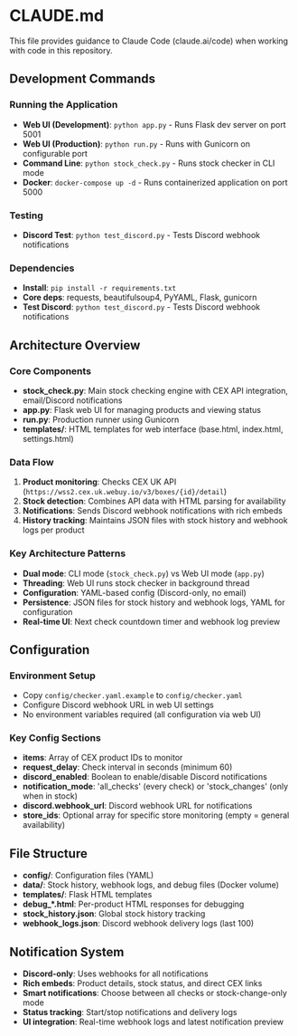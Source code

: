 # CLAUDE.md

This file provides guidance to Claude Code (claude.ai/code) when working with code in this repository.

## Development Commands

### Running the Application
- **Web UI (Development)**: `python app.py` - Runs Flask dev server on port 5001
- **Web UI (Production)**: `python run.py` - Runs with Gunicorn on configurable port
- **Command Line**: `python stock_check.py` - Runs stock checker in CLI mode
- **Docker**: `docker-compose up -d` - Runs containerized application on port 5000

### Testing
- **Discord Test**: `python test_discord.py` - Tests Discord webhook notifications

### Dependencies
- **Install**: `pip install -r requirements.txt`
- **Core deps**: requests, beautifulsoup4, PyYAML, Flask, gunicorn
- **Test Discord**: `python test_discord.py` - Tests Discord webhook notifications

## Architecture Overview

### Core Components
- **stock_check.py**: Main stock checking engine with CEX API integration, email/Discord notifications
- **app.py**: Flask web UI for managing products and viewing status  
- **run.py**: Production runner using Gunicorn
- **templates/**: HTML templates for web interface (base.html, index.html, settings.html)

### Data Flow
1. **Product monitoring**: Checks CEX UK API (`https://wss2.cex.uk.webuy.io/v3/boxes/{id}/detail`)
2. **Stock detection**: Combines API data with HTML parsing for availability
3. **Notifications**: Sends Discord webhook notifications with rich embeds
4. **History tracking**: Maintains JSON files with stock history and webhook logs per product

### Key Architecture Patterns
- **Dual mode**: CLI mode (`stock_check.py`) vs Web UI mode (`app.py`)
- **Threading**: Web UI runs stock checker in background thread
- **Configuration**: YAML-based config (Discord-only, no email)
- **Persistence**: JSON files for stock history and webhook logs, YAML for configuration
- **Real-time UI**: Next check countdown timer and webhook log preview

## Configuration

### Environment Setup
- Copy `config/checker.yaml.example` to `config/checker.yaml`
- Configure Discord webhook URL in web UI settings
- No environment variables required (all configuration via web UI)

### Key Config Sections
- **items**: Array of CEX product IDs to monitor
- **request_delay**: Check interval in seconds (minimum 60)
- **discord_enabled**: Boolean to enable/disable Discord notifications
- **notification_mode**: 'all_checks' (every check) or 'stock_changes' (only when in stock)
- **discord.webhook_url**: Discord webhook URL for notifications
- **store_ids**: Optional array for specific store monitoring (empty = general availability)

## File Structure
- **config/**: Configuration files (YAML)
- **data/**: Stock history, webhook logs, and debug files (Docker volume)
- **templates/**: Flask HTML templates
- **debug_*.html**: Per-product HTML responses for debugging
- **stock_history.json**: Global stock history tracking
- **webhook_logs.json**: Discord webhook delivery logs (last 100)

## Notification System
- **Discord-only**: Uses webhooks for all notifications
- **Rich embeds**: Product details, stock status, and direct CEX links
- **Smart notifications**: Choose between all checks or stock-change-only mode
- **Status tracking**: Start/stop notifications and delivery logs
- **UI integration**: Real-time webhook logs and latest notification preview